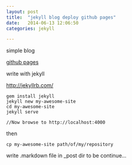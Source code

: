 ```yaml
---
layout: post
title:  "jekyll blog deploy github pages"
date:   2014-06-13 12:06:50
categories: jekyll

---
```

simple blog

[github pages](https://pages.github.com/)

write with jekyll

http://jekyllrb.com/

	gem install jekyll
	jekyll new my-awesome-site
	cd my-awesome-site
	jekyll serve
	
	//Now browse to http://localhost:4000
	

then

	cp my-awesome-site path/of/my/repository

write .markdown file in _post dir
to be continue...